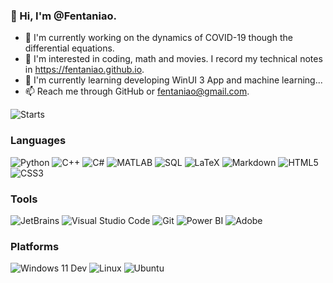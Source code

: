 ### 👋 Hi, I'm @Fentaniao.

- 🔭 I'm currently working on the dynamics of COVID-19 though the differential equations.
- 👀 I'm interested in coding, math and movies. I record my technical notes in https://fentaniao.github.io.
- 🌱 I'm currently learning developing WinUI 3 App and machine learning...
- 📫 Reach me through GitHub or fentaniao@gmail.com.

<p>
  <img alt="Starts" src="https://github-readme-stats-one-bice.vercel.app/api?username=Fentaniao&show_icons=true&include_all_commits=true&count_private=true&role=OWNER,ORGANIZATION_MEMBER" />
</p>

### Languages

<p>
  <img alt="Python" src="https://img.shields.io/badge/-Python-3572A5?style=flat&logo=python&logoColor=white" />
  <img alt="C++" src="https://img.shields.io/badge/-C++-9f62a5?style=flat&logo=cplusplus&logoColor=white" />
  <img alt="C#" src="https://img.shields.io/badge/-C%23-239120?style=flat&logo=csharp&logoColor=white" />
  <img alt="MATLAB" src="https://img.shields.io/badge/-MATLAB-00ADD8?style=flat&logo=matrix&logoColor=white" />
  <img alt="SQL" src="https://img.shields.io/badge/-PL/SQL-ff8f48?style=flat&logo=oracle&logoColor=white" />
  <img alt="LaTeX" src="https://img.shields.io/badge/-LaTeX-3D6117?style=flat&logo=latex&logoColor=white" />
  <img alt="Markdown" src="https://img.shields.io/badge/-Markdown-4fc08d?style=flat&logo=markdown&logoColor=white" />
  <img alt="HTML5" src="https://img.shields.io/badge/-HTML5-e2470f?style=flat&logo=html5&logoColor=white" />
  <img alt="CSS3" src="https://img.shields.io/badge/-CSS3-1b73ba?style=flat&logo=css3&logoColor=white" />
</p>

<!---
<img align="right" width="480px" src="https://github-readme-stats.vercel.app/api/top-langs/?username=Fentaniao&layout=compact">
--->

### Tools

<p>
  <img alt="JetBrains" src="https://img.shields.io/badge/-JetBrains-000000?style=flat&logo=JetBrains&logoColor=white" />
  <img alt="Visual Studio Code" src="https://img.shields.io/badge/-Visual Studio Code-007ACC?style=flat&logo=Visual%20Studio%20Code&logoColor=white" />
  <img alt="Git" src="https://img.shields.io/badge/-Git-ff9622?style=flat&logo=Git&logoColor=white" />
    <img alt="Power BI" src="https://img.shields.io/badge/-Power_BI-DC9D0F?style=flat&logo=powerbi&logoColor=white" />
  <img alt="Adobe" src="https://img.shields.io/badge/-Adobe-ff4200?style=flat&logo=adobe&logoColor=white" />
</p>

### Platforms

<p>
    <img alt="Windows 11 Dev" src="https://img.shields.io/badge/-Windows_11_Dev-31BBFF?style=flat&logo=Microsoft&logoColor=white" />
    <img alt="Linux" src="https://img.shields.io/badge/-Linux-00ADD8?style=flat&logo=linux&logoColor=white" />
	<img alt="Ubuntu" src="https://img.shields.io/badge/-Ubuntu-E95420?style=flat&logo=Ubuntu&logoColor=white" />
</p>

<!---
Click here to see my details.
--->

<!---
Fentaniao/Fentaniao is a ✨ special ✨ repository because its `README.md` (this file) appears on your GitHub profile.
You can click the Preview link to take a look at your changes.
--->
